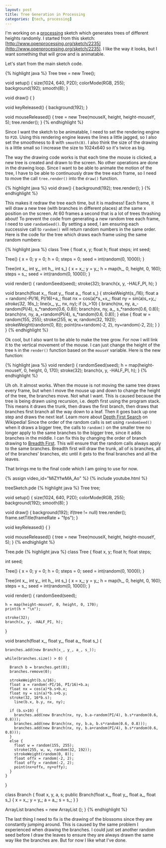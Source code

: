 ```yaml
---
layout: post
title: Tree Generation in Processing
categories: [tech, processing]
---
```


I'm working on a [processing](http://processing.org) sketch which generates trees of different heights randomly. I started from this sketch: [http://www.openprocessing.org/sketch/2235](http://www.openprocessing.org/sketch/2235). I like the way it looks, but I want something that will grow and is animatable.

Let's start from the main sketch code.

{% highlight java %}
Tree tree = new Tree();
 
void setup() {
  size(1024, 640, P2D);
  colorMode(RGB, 255);
  background(192);
  smooth(8);
}
 
void draw() {
}
 
void keyReleased() {
  background(192);
}
 
void mouseReleased() {
  tree = new Tree(mouseX, height, height-mouseY, 5);
  tree.render();
}
{% endhighlight %}

Since I want the sketch to be animatable, I need to set the rendering engine to `P2D`. Using this rendering engine leaves the lines a little jagged, so I also set the smoothness to 8 with `smooth(8)`. I also think the size of the drawing is a little small so I increase the size to 1024x640 so it's twice as big.

The way the drawing code works is that each time the mouse is clicked, a new tree is created and drawn to the screen. No other operations are done in the drawing loop. Since I want to be able to animate the motion of the tree, I have to be able to continuously draw the tree each frame, so I need to move the call `tree.render()` into the `draw()` function.

{% highlight java %}
void draw() {
  background(192);
  tree.render();
}
{% endhighlight %}

This makes it redraw the tree each time, but it is madness! Each frame, it will draw a new tree (with branches in different places) at the same x position on the screen. At 60 frames a second that is a lot of trees thrashing about! To prevent the code from generating a new random tree each frame, I need to use `randomSeed()`. By setting a seed, I am ensuring each successive call to `random()` will return random numbers in the same order. Here is the code for the tree which draws each frame using the same random numbers:

{% highlight java %}
class Tree {
  float x, y;
  float h;
  float steps;
  int seed;
   
  Tree() {
    x = 0;
    y = 0;
    h = 0;
    steps = 0;
    seed = int(random(0, 1000));
  }
   
  Tree(int x_, int y_, int h_, int s_) {
    x = x_;
    y = y_;
    h = map(h_, 0, height, 0, 160);
    steps = s_;
    seed = int(random(0, 1000));
  }
   
  void render() {
    randomSeed(seed);
    stroke(32);
    branch(x, y, -HALF_PI, h);
  }
   
  void branch(float x_, float y_, float a_, float s_) {
    strokeWeight(s_/16);
    float a = random(-PI/16, PI/16)+a_;
    float nx = cos(a)*s_+x_;
    float ny = sin(a)*s_+y_;
    stroke(32, 16*s_);
    line(x_, y_, nx, ny);
    if (s_>10) {
      branch(nx, ny, a_-random(PI/4), s_*random(0.6, 0.8));
      branch(nx, ny, a_, s_*random(0.6, 0.8));
      branch(nx, ny, a_+random(PI/4), s_*random(0.6, 0.8));
    } else {
      float w = random(155, 255);
      stroke(255, w, w, random(32, 192));
      strokeWeight(random(0, 8));
      point(nx+random(-2, 2), ny+random(-2, 2));
    }
  }
}
{% endhighlight %}

Ok cool, but I also want to be able to make the tree grow. For now I will link it to the vertical movement of the mouse. I can just change the height of the tree `h` in the `render()` function based on the `mouseY` variable. Here is the new function:

{% highlight java %}
void render() {
  randomSeed(seed);
  h = map(height-mouseY, 0, height, 0, 170);
  stroke(32);
  branch(x, y, -HALF_PI, h);
}
{% endhighlight %}

Uh oh. It almost works. When the mouse is not moving the same tree draws every frame, but when I move the mouse up and down to change the height of the tree, the branches move. Not what I want. This is caused because the tree is being drawn using recursion, i.e. depth first using the program stack. This means it draws the trunk, then draws the first branch, then draws that branches first branch all the way down to a leaf. Then it goes back up one step and draws the next leaf. Learn more about [Depth First Search](http://en.wikipedia.org/wiki/Depth-first_search) on Wikipedia! Since the order of the random calls is set using `randomSeed()` when it draws a bigger tree, the calls to `random()` on the smaller tree no longer apply to the same branches to the bigger tree, since it adds branches in the middle. I can fix this by changing the order of branch drawing to [Breadth First](http://en.wikipedia.org/wiki/Breadth-first_search). This will ensure that the random calls always apply to the same branches. Breadth first will draw the trunk, all of is branches, all of the branches' branches, etc until it gets to the final branches and all the leaves.

That brings me to the final code which I am going to use for now.

{% assign video_id="MiZYfwMA_Ao" %}
{% include youtube.html %}

treeSketch.pde
{% highlight java %}
Tree tree;
 
void setup() {
  size(1024, 640, P2D);
  colorMode(RGB, 255);
  background(192);
  smooth(8);
}
 
void draw() {
    background(192);
    if(tree != null)
      tree.render();
    frame.setTitle(frameRate + "fps");
}
 
void keyReleased() {
}
 
void mouseReleased() {
  tree = new Tree(mouseX, height, height-mouseY, 5);
}
{% endhighlight %}

Tree.pde
{% highlight java %}
class Tree {
  float x, y;
  float h;
  float steps;

  int seed;


  Tree() {
    x = 0;
    y = 0;
    h = 0;
    steps = 0;
    seed = int(random(0, 1000));
  }

  Tree(int x_, int y_, int h_, int s_) {
    x = x_;
    y = y_;
    h = map(h_, 0, height, 0, 160);
    steps = s_;
    seed = int(random(0, 1000));
  }

  void render() {
    randomSeed(seed);
    
    h = map(height-mouseY, 0, height, 0, 170);
    print(h + "\n");

    stroke(32);
    branch(x, y, -HALF_PI, h);
  }

  void branch(float x_, float y_, float a_, float s_) {

    branches.add(new Branch(x_, y_, a_, s_));

    while(branches.size() > 0) {
      
      Branch b = branches.get(0);
      branches.remove(0);
      
      strokeWeight(b.s/16);
      float a = random(-PI/16, PI/16)+b.a;
      float nx = cos(a)*b.s+b.x;
      float ny = sin(a)*b.s+b.y;
      stroke(32, 16*b.s);
        line(b.x, b.y, nx, ny);
  
      if (b.s>10) {
        branches.add(new Branch(nx, ny, b.a-random(PI/4), b.s*random(0.6, 0.8)));
        branches.add(new Branch(nx, ny, b.a, b.s*random(0.6, 0.8)));
        branches.add(new Branch(nx, ny, b.a+random(PI/4), b.s*random(0.6, 0.8)));
      } 
      else {
        float w = random(155, 255);
        stroke(255, w, w, random(32, 192));
        strokeWeight(random(0, 8));
        float offx = random(-2, 2);
        float offy = random(-2, 2);
        point(nx+offx, ny+offy);
      }
    }
  }
  
  class Branch {
     float x, y, a, s;
     public Branch(float x_, float y_, float a_, float s_) {
       x = x_;
       y = y_;
       a = a_;
       s = s_;
     }
  }

  ArrayList<Branch> branches = new ArrayList<Branch> ();
}
{% endhighlight %}

The last thing I need to fix is the drawing of the blossoms since they are constantly jumping around. This is caused by the same problem I experienced when drawing the branches. I could just set another random seed before I draw the leaves to ensure they are always drawn the same way like the branches are. But for now I like what I've done.

